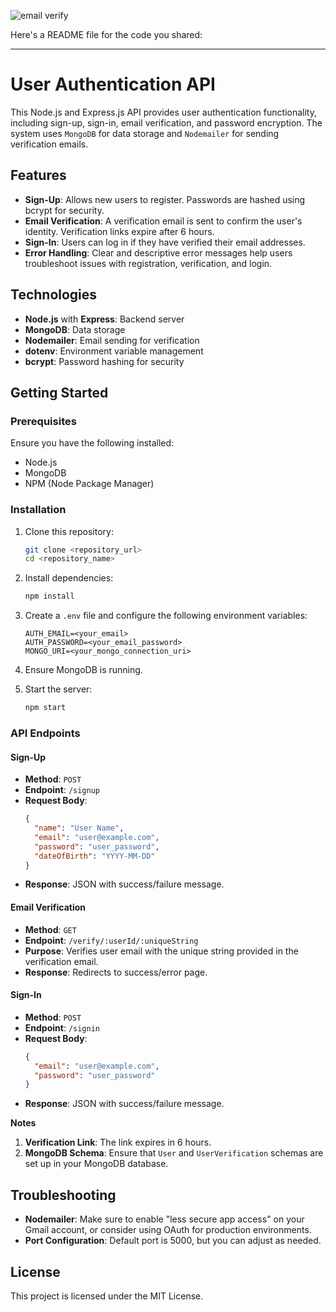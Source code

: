 ![email verify](https://github.com/user-attachments/assets/44a52ce0-6a0b-4844-b06e-b874df97b891)

Here's a README file for the code you shared:

---

# User Authentication API

This Node.js and Express.js API provides user authentication functionality, including sign-up, sign-in, email verification, and password encryption. The system uses `MongoDB` for data storage and `Nodemailer` for sending verification emails.

## Features

- **Sign-Up**: Allows new users to register. Passwords are hashed using bcrypt for security.
- **Email Verification**: A verification email is sent to confirm the user's identity. Verification links expire after 6 hours.
- **Sign-In**: Users can log in if they have verified their email addresses.
- **Error Handling**: Clear and descriptive error messages help users troubleshoot issues with registration, verification, and login.

## Technologies

- **Node.js** with **Express**: Backend server
- **MongoDB**: Data storage
- **Nodemailer**: Email sending for verification
- **dotenv**: Environment variable management
- **bcrypt**: Password hashing for security

## Getting Started

### Prerequisites

Ensure you have the following installed:

- Node.js
- MongoDB
- NPM (Node Package Manager)

### Installation

1. Clone this repository:
   ```bash
   git clone <repository_url>
   cd <repository_name>
   ```

2. Install dependencies:
   ```bash
   npm install
   ```

3. Create a `.env` file and configure the following environment variables:
   ```plaintext
   AUTH_EMAIL=<your_email>
   AUTH_PASSWORD=<your_email_password>
   MONGO_URI=<your_mongo_connection_uri>
   ```

4. Ensure MongoDB is running.

5. Start the server:
   ```bash
   npm start
   ```

### API Endpoints

#### Sign-Up

- **Method**: `POST`
- **Endpoint**: `/signup`
- **Request Body**:
  ```json
  {
    "name": "User Name",
    "email": "user@example.com",
    "password": "user_password",
    "dateOfBirth": "YYYY-MM-DD"
  }
  ```
- **Response**: JSON with success/failure message.

#### Email Verification

- **Method**: `GET`
- **Endpoint**: `/verify/:userId/:uniqueString`
- **Purpose**: Verifies user email with the unique string provided in the verification email.
- **Response**: Redirects to success/error page.

#### Sign-In

- **Method**: `POST`
- **Endpoint**: `/signin`
- **Request Body**:
  ```json
  {
    "email": "user@example.com",
    "password": "user_password"
  }
  ```
- **Response**: JSON with success/failure message.

**Notes**

1. **Verification Link**: The link expires in 6 hours.
2. **MongoDB Schema**: Ensure that `User` and `UserVerification` schemas are set up in your MongoDB database.

## Troubleshooting

- **Nodemailer**: Make sure to enable "less secure app access" on your Gmail account, or consider using OAuth for production environments.
- **Port Configuration**: Default port is 5000, but you can adjust as needed.

## License

This project is licensed under the MIT License.
